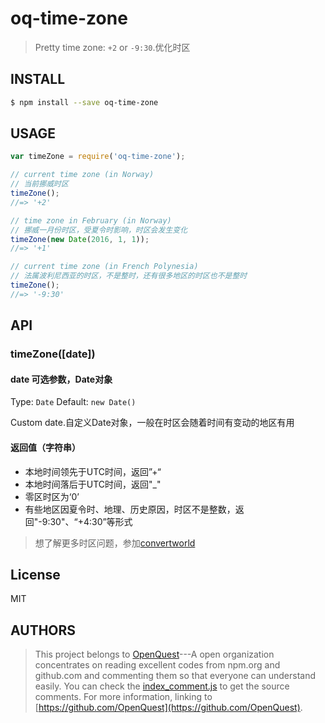 # oq-time-zone

> Pretty time zone: `+2` or `-9:30`.优化时区

## INSTALL
```sh
$ npm install --save oq-time-zone
```
## USAGE
```js
var timeZone = require('oq-time-zone');

// current time zone (in Norway)
// 当前挪威时区
timeZone();
//=> '+2'

// time zone in February (in Norway)
// 挪威一月份时区，受夏令时影响，时区会发生变化
timeZone(new Date(2016, 1, 1));
//=> '+1'

// current time zone (in French Polynesia)
// 法属波利尼西亚的时区，不是整时，还有很多地区的时区也不是整时
timeZone();
//=> '-9:30'
```

## API

### timeZone([date])

#### date 可选参数，Date对象

Type: `Date`
Default: `new Date()`

Custom date.自定义Date对象，一般在时区会随着时间有变动的地区有用

#### 返回值（字符串）
+ 本地时间领先于UTC时间，返回”+“
+ 本地时间落后于UTC时间，返回"_"
+ 零区时区为‘0’
+ 有些地区因夏令时、地理、历史原因，时区不是整数，返回"-9:30"、“+4:30”等形式

> 想了解更多时区问题，参加[convertworld](http://www.convertworld.com/zh-hans/time-zone/)

## License

MIT

## AUTHORS
> This project belongs to [OpenQuest](https://github.com/OpenQuest)---A open organization concentrates on reading excellent codes from npm.org and github.com and commenting them so that everyone can understand easily.
> You can check the [index_comment.js](./index_comment.js) to get the source comments.
> For more information, linking to [https://github.com/OpenQuest](https://github.com/OpenQuest).